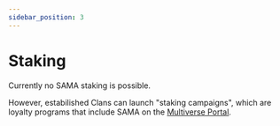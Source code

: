 ```yaml
---
sidebar_position: 3
---
```

# Staking

Currently no SAMA staking is possible.

However, estabilished Clans can launch "staking campaigns", which are loyalty programs that include SAMA on the [Multiverse Portal](https://portal.moonsama.com/staking).
